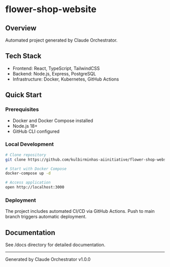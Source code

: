 # flower-shop-website

## Overview
Automated project generated by Claude Orchestrator.

## Tech Stack
- Frontend: React, TypeScript, TailwindCSS
- Backend: Node.js, Express, PostgreSQL
- Infrastructure: Docker, Kubernetes, GitHub Actions

## Quick Start

### Prerequisites
- Docker and Docker Compose installed
- Node.js 18+ 
- GitHub CLI configured

### Local Development
```bash
# Clone repository
git clone https://github.com/kulbirminhas-aiinitiative/flower-shop-website.git

# Start with Docker Compose
docker-compose up -d

# Access application
open http://localhost:3000
```

### Deployment
The project includes automated CI/CD via GitHub Actions.
Push to main branch triggers automatic deployment.

## Documentation
See /docs directory for detailed documentation.

---
Generated by Claude Orchestrator v1.0.0
